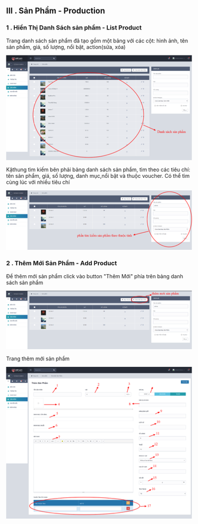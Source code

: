 ## III . Sản Phẩm - Production

### 1 . Hiển Thị Danh Sách sản phẩm - List Product

Trang danh sách sản phẩm đã tạo gồm một bảng với các cột: hình ảnh, tên sản phẩm, giá, số lượng, nổi bật, action\(sửa, xóa\)

![](/assets/10.png)

Kậthung tìm kiếm bên phải bảng danh sách sản phẩm, tìm theo các tiêu chí: tên sản phẩm, giá, số lượng, danh mục,nổi bật và thuộc voucher. Có thể tìm cùng lúc với nhiều tiêu chí

![](/assets/11.png)

### 2 . Thêm Mới Sản Phẩm - Add Product

Để thêm mới sản phẩm click vào button "Thêm Mới" phía trên bảng danh sách sản phẩm

![](/assets/12.png)

Trang thêm mới sản phẩm

![](/assets/13.png)



